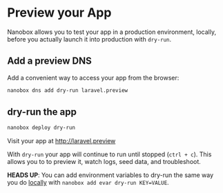 # Preview your App

Nanobox allows you to test your app in a production environment, locally, before you actually launch it into production with `dry-run`.

## Add a preview DNS
Add a convenient way to access your app from the browser:

```bash
nanobox dns add dry-run laravel.preview
```

## dry-run the app

```bash
nanobox deploy dry-run
```

Visit your app at <a href="http://laravel.preview" target="\_blank">http://laravel.preview</a>

With `dry-run` your app will continue to run until stopped (`ctrl + c`). This allows you to to preview it, watch logs, seed data, and troubleshoot.

**HEADS UP**: You can add environment variables to dry-run the same way you do [locally](/php/laravel/local-evars) with `nanobox add evar dry-run KEY=VALUE`.
